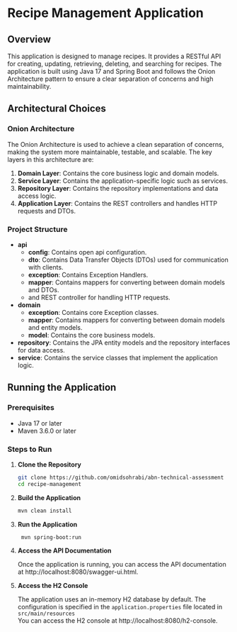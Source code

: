 # Recipe Management Application

## Overview

This application is designed to manage recipes. It provides a RESTful API for creating, updating, retrieving, deleting, and searching for recipes. The application is built using Java 17 and Spring Boot and follows the Onion Architecture pattern to ensure a clear separation of concerns and high maintainability.

## Architectural Choices

### Onion Architecture

The Onion Architecture is used to achieve a clean separation of concerns, making the system more maintainable, testable, and scalable. The key layers in this architecture are:

1. **Domain Layer**: Contains the core business logic and domain models.
2. **Service Layer**: Contains the application-specific logic such as services.
3. **Repository Layer**: Contains the repository implementations and data access logic.
4. **Application Layer**: Contains the REST controllers and handles HTTP requests and DTOs.

### Project Structure

- **api**
    - **config**: Contains open api configuration.
    - **dto**: Contains Data Transfer Objects (DTOs) used for communication with clients.
    - **exception**: Contains Exception Handlers.
    - **mapper**: Contains mappers for converting between domain models and DTOs.
    - and REST controller for handling HTTP requests.
- **domain**
    - **exception**: Contains core Exception classes.
    - **mapper**: Contains mappers for converting between domain models and entity models.
    - **model**: Contains the core business models.
- **repository**: Contains the JPA entity models and the repository interfaces for data access.
- **service**: Contains the service classes that implement the application logic.

## Running the Application

### Prerequisites

- Java 17 or later
- Maven 3.6.0 or later

### Steps to Run

1. **Clone the Repository**
   ```bash
   git clone https://github.com/omidsohrabi/abn-technical-assessment
   cd recipe-management

2. **Build the Application**
   ```bash
   mvn clean install
   
3. **Run the Application**
   ```bash
    mvn spring-boot:run
   
4. **Access the API Documentation**

    Once the application is running, you can access the API documentation at http://localhost:8080/swagger-ui.html.

5. **Access the H2 Console**

    The application uses an in-memory H2 database by default. The configuration is specified in the `application.properties` file located in `src/main/resources`
    <br>You can access the H2 console at http://localhost:8080/h2-console.
